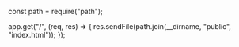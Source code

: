 const path = require("path");

app.get("/", (req, res) => {
    res.sendFile(path.join(__dirname, "public", "index.html"));
});
